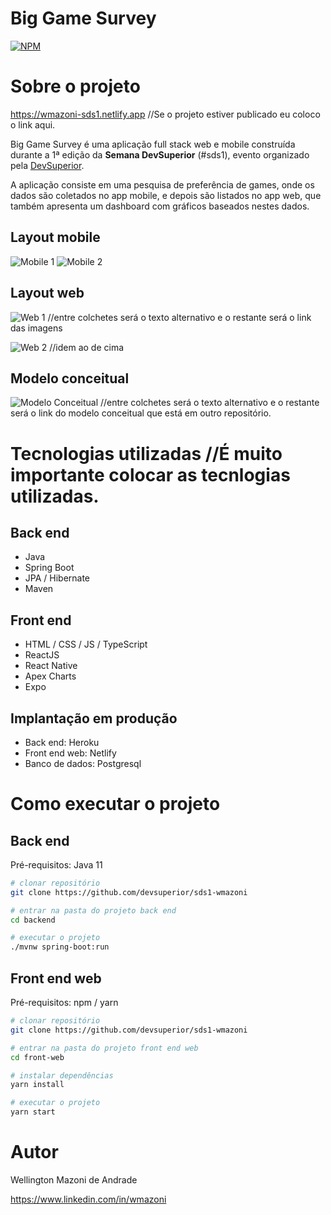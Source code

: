 # Big Game Survey 
[![NPM](https://img.shields.io/npm/l/react)](https://github.com/Lioli100/exemplo-readme/blob/main/LICENSE) 

# Sobre o projeto

https://wmazoni-sds1.netlify.app  //Se o projeto estiver publicado eu coloco o link aqui.

Big Game Survey é uma aplicação full stack web e mobile construída durante a 1ª edição da **Semana DevSuperior** (#sds1), evento organizado pela [DevSuperior](https://devsuperior.com "Site da DevSuperior").

A aplicação consiste em uma pesquisa de preferência de games, onde os dados são coletados no app mobile, e depois são listados no app web, que também apresenta um dashboard com gráficos baseados nestes dados.

## Layout mobile
![Mobile 1](https://github.com/acenelio/assets/raw/main/sds1/mobile1.png) ![Mobile 2](https://github.com/acenelio/assets/raw/main/sds1/mobile2.png)

## Layout web
![Web 1](https://github.com/acenelio/assets/raw/main/sds1/web1.png)  //entre colchetes será o texto alternativo e o restante será o link das imagens

![Web 2](https://github.com/acenelio/assets/raw/main/sds1/web2.png) //idem ao de cima

## Modelo conceitual
![Modelo Conceitual](https://github.com/acenelio/assets/raw/main/sds1/modelo-conceitual.png) //entre colchetes será o texto alternativo e o restante será o link do  modelo conceitual que está em outro repositório.

# Tecnologias utilizadas  //É muito importante colocar as tecnlogias utilizadas.
## Back end
- Java
- Spring Boot
- JPA / Hibernate
- Maven
## Front end
- HTML / CSS / JS / TypeScript
- ReactJS
- React Native
- Apex Charts
- Expo
## Implantação em produção
- Back end: Heroku
- Front end web: Netlify
- Banco de dados: Postgresql

# Como executar o projeto

## Back end
Pré-requisitos: Java 11

```bash
# clonar repositório
git clone https://github.com/devsuperior/sds1-wmazoni

# entrar na pasta do projeto back end
cd backend

# executar o projeto
./mvnw spring-boot:run
```

## Front end web
Pré-requisitos: npm / yarn

```bash
# clonar repositório
git clone https://github.com/devsuperior/sds1-wmazoni

# entrar na pasta do projeto front end web
cd front-web

# instalar dependências
yarn install

# executar o projeto
yarn start
```

# Autor

Wellington Mazoni de Andrade

https://www.linkedin.com/in/wmazoni
